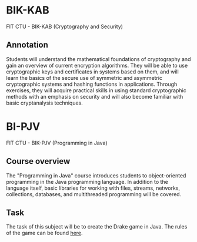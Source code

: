 # BIK-KAB
FIT CTU - BIK-KAB (Cryptography and Security)

## Annotation
Students will understand the mathematical foundations of cryptography and gain an overview of current encryption algorithms. They will be able to use cryptographic keys and certificates in systems based on them, and will learn the basics of the secure use of symmetric and asymmetric cryptographic systems and hashing functions in applications. Through exercises, they will acquire practical skills in using standard cryptographic methods with an emphasis on security and will also become familiar with basic cryptanalysis techniques.



# BI-PJV
FIT CTU - BIK-PJV (Programming in Java)

## Course overview
The "Programming in Java" course introduces students to object-oriented programming in the Java programming language. In addition to the language itself, basic libraries for working with files, streams, networks, collections, databases, and multithreaded programming will be covered.

## Task
The task of this subject will be to create the Drake game in Java. The rules of the game can be found [here](https://github.com/lanuris/BIK-PJV/blob/main/TheDrakeGameRules.pdf/).

